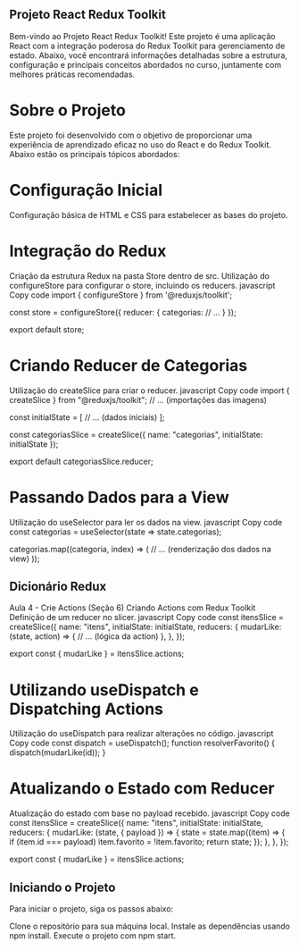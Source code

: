 
## Projeto React Redux Toolkit
Bem-vindo ao Projeto React Redux Toolkit! Este projeto é uma aplicação React com a integração poderosa do Redux Toolkit para gerenciamento de estado. Abaixo, você encontrará informações detalhadas sobre a estrutura, configuração e principais conceitos abordados no curso, juntamente com melhores práticas recomendadas.

# Sobre o Projeto
Este projeto foi desenvolvido com o objetivo de proporcionar uma experiência de aprendizado eficaz no uso do React e do Redux Toolkit. Abaixo estão os principais tópicos abordados:

# Configuração Inicial
Configuração básica de HTML e CSS para estabelecer as bases do projeto.
# Integração do Redux
Criação da estrutura Redux na pasta Store dentro de src.
Utilização do configureStore para configurar o store, incluindo os reducers.
javascript
Copy code
import { configureStore } from '@reduxjs/toolkit';

const store = configureStore({
    reducer: {
        categorias: // ... 
    }
});

export default store;
# Criando Reducer de Categorias
Utilização do createSlice para criar o reducer.
javascript
Copy code
import { createSlice } from "@reduxjs/toolkit";
// ... (importações das imagens)

const initialState = [
    // ... (dados iniciais)
];

const categoriasSlice = createSlice({
    name: "categorias",
    initialState: initialState
});

export default categoriasSlice.reducer;
# Passando Dados para a View
Utilização do useSelector para ler os dados na view.
javascript
Copy code
const categorias = useSelector(state => state.categorias);

categorias.map((categoria, index) => (
    // ... (renderização dos dados na view)
));
##  Dicionário Redux
Aula 4 - Crie Actions (Seção 6)
Criando Actions com Redux Toolkit
Definição de um reducer no slicer.
javascript
Copy code
const itensSlice = createSlice({
    name: "itens",
    initialState: initialState,
    reducers: {
        mudarLike: (state, action) => {
            // ... (lógica da action)
        },
    },
});

export const { mudarLike } = itensSlice.actions;
# Utilizando useDispatch e Dispatching Actions
Utilização do useDispatch para realizar alterações no código.
javascript
Copy code
const dispatch = useDispatch();
function resolverFavorito() {
    dispatch(mudarLike(id));
}
# Atualizando o Estado com Reducer
Atualização do estado com base no payload recebido.
javascript
Copy code
const itensSlice = createSlice({
    name: "itens",
    initialState: initialState,
    reducers: {
        mudarLike: (state, { payload }) => {
            state = state.map((item) => {
                if (item.id === payload) item.favorito = !item.favorito;
                return state;
            });
        },
    },
});

export const { mudarLike } = itensSlice.actions;
## Iniciando o Projeto
Para iniciar o projeto, siga os passos abaixo:

Clone o repositório para sua máquina local.
Instale as dependências usando npm install.
Execute o projeto com npm start.